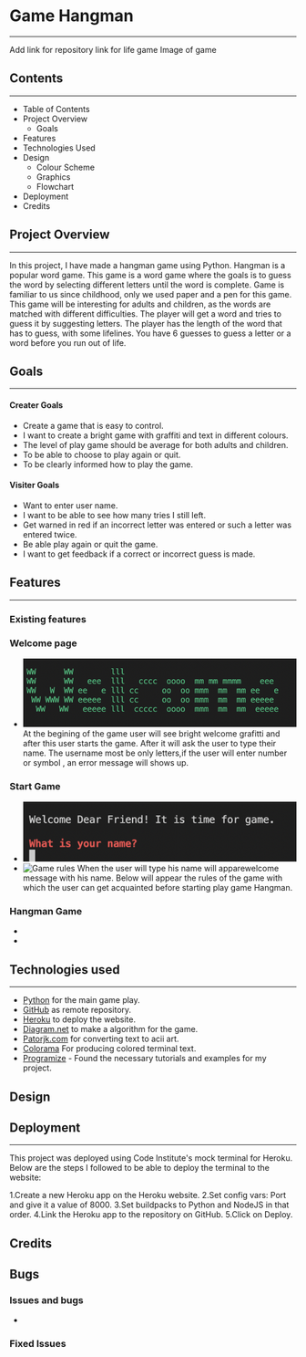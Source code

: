# Game Hangman
***
Add link for repository
link for life game 
Image of game 

## Contents
***
 * Table of Contents
 * Project Overview
    * Goals
 * Features
 * Technologies Used
 * Design
    * Colour Scheme
    * Graphics
    * Flowchart
 * Deployment
 * Credits 

## Project Overview
***

In this project, I have made a hangman game using Python. Hangman is a popular word game. This game is a word game where the goals is to guess the word by selecting different letters until the word is complete.  Game is familiar to us since childhood, only we used paper and a pen for this game. This game will be interesting for adults and children, as the words are matched with different difficulties. The player will get a word and tries to guess it by suggesting letters. The player has the length of the word that has to guess, with some lifelines. You have 6 guesses to guess a letter or a word before you run out of life.

## Goals
***
#### Creater Goals
* Create a game that is easy to control.
* I want to create a bright game with graffiti and text in different colours.
* The level of play game should be average for both adults and children.
* To be able to choose to play again or quit.
* To be clearly informed how to play the game.
#### Visiter Goals
* Want to enter user name.
* I want to be able to see how many  tries I still left.
* Get warned in red if an incorrect letter was entered or such a letter was entered twice.
* Be able play again or quit the game.
* I want to get feedback if a correct or incorrect guess is made.

## Features
***
### Existing features
 ### Welcome page
   * ![Welcome graffiti](/assets/images/welcome.png)
   At the begining of the game user will see bright welcome grafitti and after this user starts the game. After it will ask the user to type their name. The username most be only letters,if the user will enter number or symbol , an error message will shows up.
 ### Start Game
   * ![Username and rules for game](/assets/images/username.png)
   * ![Game rules]()
   When the user will type his name will apparewelcome message with his name. Below will appear the rules of the game with which the user can get acquainted before starting play game Hangman.
 ### Hangman Game
   * 
   * 
## Technologies used
***
   * [Python]() for the main game play.
   * [GitHub]() as remote repository.
   * [Heroku]() to deploy the website.
   * [Diagram.net](https://app.diagrams.net/) to make a algorithm  for the game.
   * [Patorjk.com]() for converting text to acii art.
   * [Colorama]() For producing colored terminal text.
   * [Programize](https://www.programiz.com/python-programming/time/sleep) - Found the necessary tutorials and examples for my project.

## Design
## Deployment
***
This project was deployed using Code Institute's mock terminal for Heroku. Below are the steps I followed to be able to deploy the terminal to the website:

  1.Create a new Heroku app on the Heroku website.
  2.Set config vars: Port and give it a value of 8000.
  3.Set buildpacks to Python and NodeJS in that order.
  4.Link the Heroku app to the repository on GitHub.
  5.Click on Deploy.


## Credits
## Bugs
 ### Issues and bugs
  * 
### Fixed Issues






